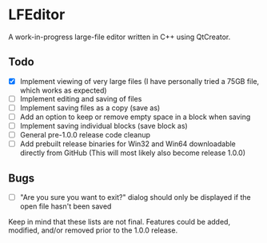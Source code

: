 # LFEditor
A work-in-progress large-file editor written in C++ using QtCreator.

## Todo
 - [x] Implement viewing of very large files (I have personally tried a 75GB file, which works as expected)
 - [ ] Implement editing and saving of files
 - [ ] Implement saving files as a copy (save as)
 - [ ] Add an option to keep or remove empty space in a block when saving
 - [ ] Implement saving individual blocks (save block as)
 - [ ] General pre-1.0.0 release code cleanup
 - [ ] Add prebuilt release binaries for Win32 and Win64 downloadable directly from GitHub (This will most likely also become release 1.0.0)

## Bugs
 - [ ] "Are you sure you want to exit?" dialog should only be displayed if the open file hasn't been saved

Keep in mind that these lists are not final. Features could be added, modified, and/or removed prior to the 1.0.0 release.
